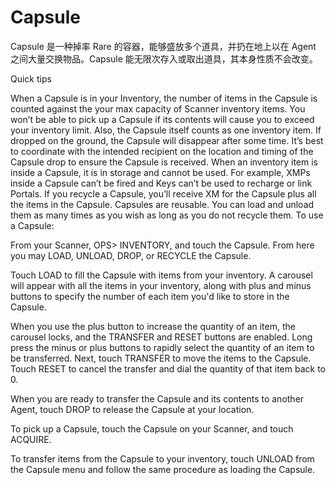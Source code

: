 # Capsule

Capsule 是一种掉率 Rare 的容器，能够盛放多个道具，并扔在地上以在 Agent 之间大量交换物品。Capsule 能无限次存入或取出道具，其本身性质不会改变。

Quick tips

When a Capsule is in your Inventory, the number of items in the Capsule is counted against the your max capacity of Scanner inventory items. You won’t be able to pick up a Capsule if its contents will cause you to exceed your inventory limit. Also, the Capsule itself counts as one inventory item.
If dropped on the ground, the Capsule will disappear after some time. It’s best to coordinate with the intended recipient on the location and timing of the Capsule drop to ensure the Capsule is received.
When an inventory item is inside a Capsule, it is in storage and cannot be used. For example, XMPs inside a Capsule can’t be fired and Keys can’t be used to recharge or link Portals.
If you recycle a Capsule, you’ll receive XM for the Capsule plus all the items in the Capsule.
Capsules are reusable. You can load and unload them as many times as you wish as long as you do not recycle them.
To use a Capsule:

From your Scanner, OPS> INVENTORY, and touch the Capsule. From here you may LOAD, UNLOAD, DROP, or RECYCLE the Capsule.


Touch LOAD to fill the Capsule with items from your inventory. A carousel will appear with all the items in your inventory, along with plus and minus buttons to specify the number of each item you'd like to store in the Capsule.


When you use the plus button to increase the quantity of an item, the carousel locks, and the TRANSFER and RESET buttons are enabled. Long press the minus or plus buttons to rapidly select the quantity of an item to be transferred. Next, touch TRANSFER to move the items to the Capsule. Touch RESET to cancel the transfer and dial the quantity of that item back to 0.


When you are ready to transfer the Capsule and its contents to another Agent, touch DROP to release the Capsule at your location.


To pick up a Capsule, touch the Capsule on your Scanner, and touch ACQUIRE.


To transfer items from the Capsule to your inventory, touch UNLOAD from the Capsule menu and follow the same procedure as loading the Capsule.
